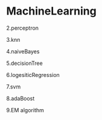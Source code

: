# MachineLearning

2.perceptron

3.knn

4.naiveBayes

5.decisionTree

6.logesiticRegression

7.svm

8.adaBoost

9.EM algorithm